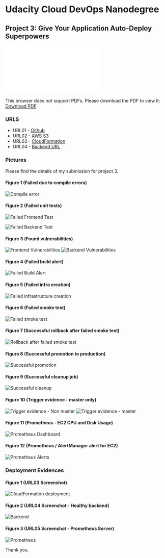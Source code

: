 # Udacity Cloud DevOps Nanodegree

## Project 3: Give Your Application Auto-Deploy Superpowers

<object data="./docs/udapeople.pdf" type="application/pdf" width="700px" height="700px">
    <embed src="./docs/udapeople.pdf">
        <p>This browser does not support PDFs. Please download the PDF to view it: <a href="./docs/udapeople.pdf">Download PDF</a>.</p>
    </embed>
</object>

### URLS

- URL01 - [Github](https://github.com/codeprefect/udacity-devops-nd-03-autodeploy.git)
- URL02 - [AWS S3](https://udapeople-cda858a.s3-website-us-east-1.amazonaws.com)
- URL03 - [CloudFormation](http://d3usw6g2m851mc.cloudfront.net/)
- URL04 - [Backend URL](http://ec2-54-175-186-169.compute-1.amazonaws.com/api/status)

### Pictures

Please find the details of my submission for project 3.

#### Figure 1 (Failed due to compile errors)

![Compile error](./docs/screenshots/SCREENSHOT01.png)

#### Figure 2 (Failed unit tests)

![Failed Frontend Test](./docs/screenshots/SCREENSHOT02-1.png)

![Failed Backend Test](./docs/screenshots/SCREENSHOT02-2.png)

#### Figure 3 (Found vulnerabilities)

![Frontend Vulnerabilities](./docs/screenshots/SCREENSHOT03-1.png)
![Backend Vulnerabilities](./docs/screenshots/SCREENSHOT03-2.png)

#### Figure 4 (Failed build alert)

![Failed Build Alert](./docs/screenshots/SCREENSHOT04.png)

#### Figure 5 (Failed infra creation)

![Failed infrastructure creation](./docs/screenshots/SCREENSHOT05.png)

#### Figure 6 (Failed smoke test)

![Failed smoke test](./docs/screenshots/SCREENSHOT06.png)

#### Figure 7 (Successful rollback after failed smoke test)

![Rollback after failed smoke test](./docs/screenshots/SCREENSHOT07.png)

#### Figure 8 (Successful promotion to production)

![Successful promotion](./docs/screenshots/SCREENSHOT08.png)

#### Figure 9 (Successful cleanup job)

![Successful cleanup](./docs/screenshots/SCREENSHOT09.png)

#### Figure 10 (Trigger evidence - master only)

![Trigger evidence - Non master](./docs/screenshots/SCREENSHOT10-1.png)
![Trigger evidence - master](./docs/screenshots/SCREENSHOT10-2.png)

#### Figure 11 (Prometheus - EC2 CPU and Disk Usage)

![Prometheus Dashboard](./docs/screenshots/SCREENSHOT11.jpeg)

#### Figure 12 (Prometheus / AlertManager alert for EC2)

![Prometheus Alerts](./docs/screenshots/SCREENSHOT12.png)

### Deployment Evidences

#### Figure 1 (URL03 Screenshot)

![CloudFormation deployment](./docs/screenshots/URL03_SCREENSHOT.png)

#### Figure 2 (URL04 Screenshot - Healthy backend)

![Backend](./docs/screenshots/URL04_SCREENSHOT.png)

#### Figure 3 (URL05 Screenshot - Prometheus Server)

![Prometheus](./docs/screenshots/URL05_SCREENSHOT.png)

Thank you.
